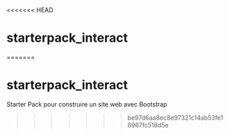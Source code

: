 <<<<<<< HEAD
# starterpack_interact
=======
# starterpack_interact
Starter Pack pour construire un site web avec Bootstrap
>>>>>>> be97d6aa8ec8e97321c14ab53fe18967fc518d5e
